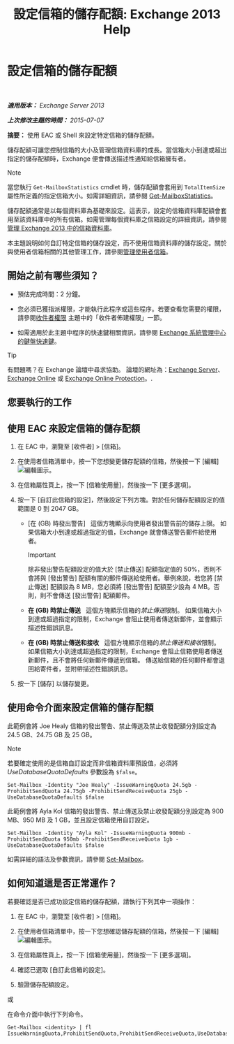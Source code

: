 ﻿---
title: '設定信箱的儲存配額: Exchange 2013 Help'
TOCTitle: 設定信箱的儲存配額
ms:assetid: 5f5fe292-c80e-4a0b-b3e6-e193ea5171d0
ms:mtpsurl: https://technet.microsoft.com/zh-tw/library/Aa998353(v=EXCHG.150)
ms:contentKeyID: 50553999
ms.date: 01/04/2018
mtps_version: v=EXCHG.150
ms.translationtype: HT
---

# 設定信箱的儲存配額

 

_**適用版本：** Exchange Server 2013_

_**上次修改主題的時間：** 2015-07-07_

**摘要：** 使用 EAC 或 Shell 來設定特定信箱的儲存配額。

儲存配額可讓您控制信箱的大小及管理信箱資料庫的成長。當信箱大小到達或超出指定的儲存配額時，Exchange 便會傳送描述性通知給信箱擁有者。


> [!NOTE]  
> 當您執行 <code>Get-MailboxStatistics</code> cmdlet 時，儲存配額會套用到 <code>TotalItemSize</code> 屬性所定義的指定信箱大小。如需詳細資訊，請參閱 <a href="https://technet.microsoft.com/zh-tw/library/bb124612(v=exchg.150)">Get-MailboxStatistics</a>。




儲存配額通常是以每個資料庫為基礎來設定。這表示，設定的信箱資料庫配額會套用至該資料庫中的所有信箱。如需管理每個資料庫之信箱設定的詳細資訊，請參閱[管理 Exchange 2013 中的信箱資料庫](manage-mailbox-databases-in-exchange-2013-exchange-2013-help.md)。

本主題說明如何自訂特定信箱的儲存設定，而不使用信箱資料庫的儲存設定。關於與使用者信箱相關的其他管理工作，請參閱[管理使用者信箱](https://docs.microsoft.com/zh-tw/exchange/recipients-in-exchange-online/manage-user-mailboxes/manage-user-mailboxes)。

## 開始之前有哪些須知？

  - 預估完成時間：2 分鐘。

  - 您必須已獲指派權限，才能執行此程序或這些程序。若要查看您需要的權限，請參閱[收件者權限](recipients-permissions-exchange-2013-help.md) 主題中的「收件者佈建權限」一節。

  - 如需適用於此主題中程序的快速鍵相關資訊，請參閱 [Exchange 系統管理中心的鍵盤快速鍵](keyboard-shortcuts-in-the-exchange-admin-center-exchange-online-protection-help.md)。


> [!TIP]  
> 有問題嗎？在 Exchange 論壇中尋求協助。 論壇的網址為：<a href="https://go.microsoft.com/fwlink/p/?linkid=60612">Exchange Server</a>、 <a href="https://go.microsoft.com/fwlink/p/?linkid=267542">Exchange Online</a> 或 <a href="https://go.microsoft.com/fwlink/p/?linkid=285351">Exchange Online Protection</a>。.




## 您要執行的工作

## 使用 EAC 來設定信箱的儲存配額

1.  在 EAC 中，瀏覽至 \[收件者\] \> \[信箱\]。

2.  在使用者信箱清單中，按一下您想變更儲存配額的信箱，然後按一下 \[編輯\]![編輯圖示](images/JJ218640.6f53ccb2-1f13-4c02-bea0-30690e6ea71d(EXCHG.150).gif "編輯圖示")。

3.  在信箱屬性頁上，按一下 \[信箱使用量\]，然後按一下 \[更多選項\]。

4.  按一下 \[自訂此信箱的設定\]，然後設定下列方塊。對於任何儲存配額設定的值範圍是 0 到 2047 GB。
    
      - \[在 (GB) 時發出警告\]   這個方塊顯示向使用者發出警告前的儲存上限。 如果信箱大小到達或超過指定的值，Exchange 就會傳送警告郵件給使用者。
        
        > [!IMPORTANT]  
        > 除非發出警告配額設定的值大於 [禁止傳送] 配額指定值的 50%，否則不會將與 [發出警告] 配額有關的郵件傳送給使用者。舉例來說，若您將 [禁止傳送] 配額設為 8 MB，您必須將 [發出警告] 配額至少設為 4 MB。否則，則不會傳送 [發出警告] 配額郵件。
    
      - **在 (GB) 時禁止傳送**   這個方塊顯示信箱的*禁止傳送*限制。 如果信箱大小到達或超過指定的限制，Exchange 會阻止使用者傳送新郵件，並會顯示描述性錯誤訊息。
    
      - **在 (GB) 時禁止傳送和接收**   這個方塊顯示信箱的*禁止傳送和接收*限制。 如果信箱大小到達或超過指定的限制，Exchange 會阻止信箱使用者傳送新郵件，且不會將任何新郵件傳遞到信箱。 傳送給信箱的任何郵件都會退回給寄件者，並附帶描述性錯誤訊息。

5.  按一下 \[儲存\] 以儲存變更。

## 使用命令介面來設定信箱的儲存配額

此範例會將 Joe Healy 信箱的發出警告、禁止傳送及禁止收發配額分別設定為 24.5 GB、24.75 GB 及 25 GB。


> [!NOTE]  
> 若要確定使用的是信箱自訂設定而非信箱資料庫預設值，必須將 <em>UseDatabaseQuotaDefaults</em> 參數設為 <code>$false</code>。




    Set-Mailbox -Identity "Joe Healy" -IssueWarningQuota 24.5gb -ProhibitSendQuota 24.75gb -ProhibitSendReceiveQuota 25gb -UseDatabaseQuotaDefaults $false

此範例會將 Ayla Kol 信箱的發出警告、禁止傳送及禁止收發配額分別設定為 900 MB、950 MB 及 1 GB，並且設定信箱使用自訂設定。

    Set-Mailbox -Identity "Ayla Kol" -IssueWarningQuota 900mb -ProhibitSendQuota 950mb -ProhibitSendReceiveQuota 1gb -UseDatabaseQuotaDefaults $false

如需詳細的語法及參數資訊，請參閱 [Set-Mailbox](https://technet.microsoft.com/zh-tw/library/bb123981\(v=exchg.150\))。

## 如何知道這是否正常運作？

若要確認是否已成功設定信箱的儲存配額，請執行下列其中一項操作：

1.  在 EAC 中，瀏覽至 \[收件者\] \> \[信箱\]。

2.  在使用者信箱清單中，按一下您想確認儲存配額的信箱，然後按一下 \[編輯\]![編輯圖示](images/JJ218640.6f53ccb2-1f13-4c02-bea0-30690e6ea71d(EXCHG.150).gif "編輯圖示")。

3.  在信箱屬性頁上，按一下 \[信箱使用量\]，然後按一下 \[更多選項\]。

4.  確認已選取 \[自訂此信箱的設定\]。

5.  驗證儲存配額設定。

或

在命令介面中執行下列命令。

    Get-Mailbox <identity> | fl IssueWarningQuota,ProhibitSendQuota,ProhibitSendReceiveQuota,UseDatabaseQuotaDefaults

